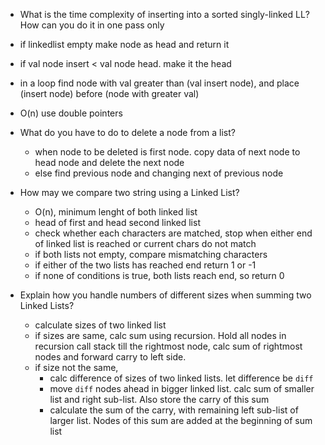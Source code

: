- What is the time complexity of inserting into a sorted singly-linked LL? How can you do it in one pass only
 - if linkedlist empty make node as head and return it
 - if val node insert < val node head. make it the head
 - in a loop find node with val greater than (val insert node), and place (insert node) before (node with greater val)
 - O(n) use double pointers 
- What do you have to do to delete a node from a list?
  - when node to be deleted is first node. copy data of next node to head node and delete the next node
  - else find previous node and changing next of previous node 

- How may we compare two string using a Linked List?
  - O(n), minimum lenght of both linked list 
  - head of first and head second linked list
  - check whether each characters are matched, stop when either end of linked list is reached or current chars do not match
  - if both lists not empty, compare mismatching characters
  - if either of the two lists has reached end return 1 or -1
  - if none of conditions is true, both lists reach end, so return 0 
- Explain how you handle numbers of different sizes when summing two Linked Lists?
  - calculate sizes of two linked list
  - if sizes are same, calc sum using recursion. Hold all nodes in recursion call stack till the rightmost node, calc sum of rightmost nodes and forward carry to left side.
  - if size not the same,
    - calc difference of sizes of two linked lists. let difference be `diff`
    - move `diff` nodes ahead in bigger linked list. calc sum of smaller list and right sub-list. Also store the carry of this sum
    - calculate the sum of the carry, with remaining left sub-list of larger list. Nodes of this sum are added at the beginning of sum list 